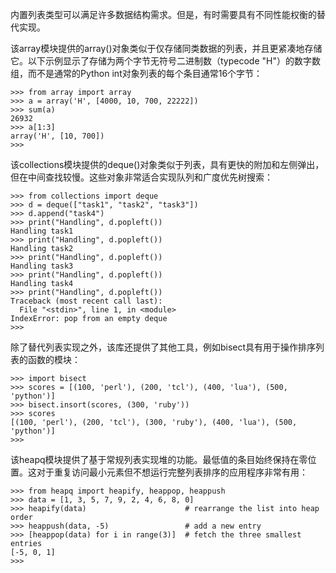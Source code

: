 内置列表类型可以满足许多数据结构需求。但是，有时需要具有不同性能权衡的替代实现。

该array模块提供的array\(\)对象类似于仅存储同类数据的列表，并且更紧凑地存储它。以下示例显示了存储为两个字节无符号二进制数（typecode "H"）的数字数组，而不是通常的Python int对象列表的每个条目通常16个字节：

```
>>> from array import array
>>> a = array('H', [4000, 10, 700, 22222])
>>> sum(a)
26932
>>> a[1:3]
array('H', [10, 700])
>>>
```

该collections模块提供的deque\(\)对象类似于列表，具有更快的附加和左侧弹出，但在中间查找较慢。这些对象非常适合实现队列和广度优先树搜索：

```
>>> from collections import deque
>>> d = deque(["task1", "task2", "task3"])
>>> d.append("task4")
>>> print("Handling", d.popleft())
Handling task1
>>> print("Handling", d.popleft())
Handling task2
>>> print("Handling", d.popleft())
Handling task3
>>> print("Handling", d.popleft())
Handling task4
>>> print("Handling", d.popleft())
Traceback (most recent call last):
  File "<stdin>", line 1, in <module>
IndexError: pop from an empty deque
>>>
```

除了替代列表实现之外，该库还提供了其他工具，例如bisect具有用于操作排序列表的函数的模块：

```
>>> import bisect
>>> scores = [(100, 'perl'), (200, 'tcl'), (400, 'lua'), (500, 'python')]
>>> bisect.insort(scores, (300, 'ruby'))
>>> scores
[(100, 'perl'), (200, 'tcl'), (300, 'ruby'), (400, 'lua'), (500, 'python')]
>>>
```

该heapq模块提供了基于常规列表实现堆的功能。最低值的条目始终保持在零位置。这对于重复访问最小元素但不想运行完整列表排序的应用程序非常有用：

```
>>> from heapq import heapify, heappop, heappush
>>> data = [1, 3, 5, 7, 9, 2, 4, 6, 8, 0]
>>> heapify(data)                      # rearrange the list into heap order
>>> heappush(data, -5)                 # add a new entry
>>> [heappop(data) for i in range(3)]  # fetch the three smallest entries
[-5, 0, 1]
>>>

```



